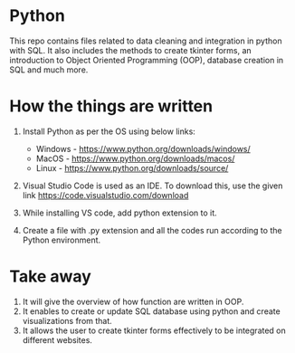 # Python
This repo contains files related to data cleaning and integration in python with SQL. It also includes the methods to create tkinter forms, an introduction to Object Oriented Programming (OOP), database creation in SQL and much more. 

# How the things are written
1. Install Python as per the OS using below links:
    + Windows - https://www.python.org/downloads/windows/
    + MacOS - https://www.python.org/downloads/macos/
    + Linux - https://www.python.org/downloads/source/
    
2. Visual Studio Code is used as an IDE. To download this, use the given link https://code.visualstudio.com/download
3. While installing VS code, add python extension to it.
4. Create a file with .py extension and all the codes run according to the Python environment.

# Take away
1. It will give the overview of how function are written in OOP.
2. It enables to create or update SQL database using python and create visualizations from that.
3. It allows the user to create tkinter forms effectively to be integrated on different websites.



